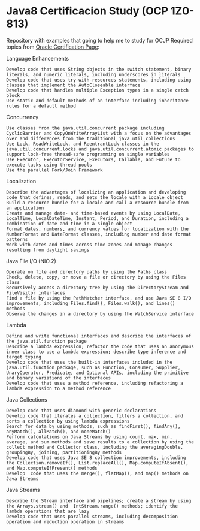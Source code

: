 # Java8 Certificacion Study (OCP 1Z0-813)

Repository with examples that going to help me to study for OCJP
Required topics from [Oracle Certification Page](https://education.oracle.com/pls/web_prod-plq-dad/db_pages.getpage?page_id=5001&get_params=p_exam_id:1Z0-813):


Language Enhancements

    Develop code that uses String objects in the switch statement, binary literals, and numeric literals, including underscores in literals
    Develop code that uses try-with-resources statements, including using classes that implement the AutoCloseable interface
    Develop code that handles multiple Exception types in a single catch block
    Use static and default methods of an interface including inheritance rules for a default method

Concurrency

    Use classes from the java.util.concurrent package including CyclicBarrier and CopyOnWriteArrayList with a focus on the advantages over and differences from the traditional java.util collections
    Use Lock, ReadWriteLock, and ReentrantLock classes in the java.util.concurrent.locks and java.util.concurrent.atomic packages to support lock-free thread-safe programming on single variables
    Use Executor, ExecutorService, Executors, Callable, and Future to execute tasks using thread pools
    Use the parallel Fork/Join Framework

Localization

    Describe the advantages of localizing an application and developing code that defines, reads, and sets the locale with a Locale object
    Build a resource bundle for a locale and call a resource bundle from an application
    Create and manage date- and time-based events by using LocalDate, LocalTime, LocalDateTime, Instant, Period, and Duration, including a combination of date and time in a single object
    Format dates, numbers, and currency values for localization with the NumberFormat and DateFormat classes, including number and date format patterns
    Work with dates and times across time zones and manage changes resulting from daylight savings

Java File I/O (NIO.2)

    Operate on file and directory paths by using the Paths class
    Check, delete, copy, or move a file or directory by using the Files class
    Recursively access a directory tree by using the DirectoryStream and FileVisitor interfaces
    Find a file by using the PathMatcher interface, and use Java SE 8 I/O improvements, including Files.find(), Files.walk(), and lines() methods
    Observe the changes in a directory by using the WatchService interface

Lambda

    Define and write functional interfaces and describe the interfaces of the java.util.function package
    Describe a lambda expression; refactor the code that uses an anonymous inner class to use a lambda expression; describe type inference and target typing
    Develop code that uses the built-in interfaces included in the java.util.function package, such as Function, Consumer, Supplier, UnaryOperator, Predicate, and Optional APIs, including the primitive and binary variations of the interfaces
    Develop code that uses a method reference, including refactoring a lambda expression to a method reference

Java Collections

    Develop code that uses diamond with generic declarations
    Develop code that iterates a collection, filters a collection, and sorts a collection by using lambda expressions
    Search for data by using methods, such as findFirst(), findAny(), anyMatch(), allMatch(), and noneMatch()
    Perform calculations on Java Streams by using count, max, min, average, and sum methods and save results to a collection by using the collect method and Collector class, including the averagingDouble, groupingBy, joining, partitioningBy methods
    Develop code that uses Java SE 8 collection improvements, including the Collection.removeIf(), List.replaceAll(), Map.computeIfAbsent(), and Map.computeIfPresent() methods
    Develop  code that uses the merge(), flatMap(), and map() methods on Java Streams

Java Streams

    Describe the Stream interface and pipelines; create a stream by using the Arrays.stream() and  IntStream.range() methods; identify the lambda operations that are lazy
    Develop code that uses parallel streams, including decomposition operation and reduction operation in streams